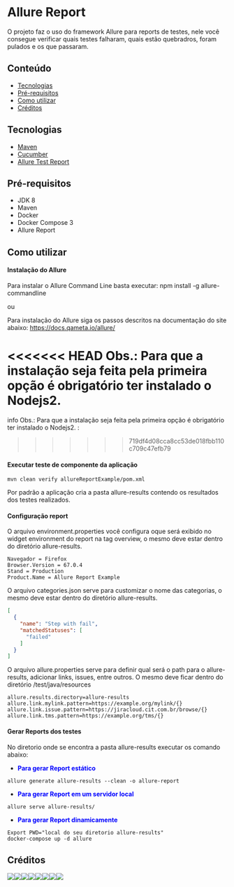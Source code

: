 Allure Report
======================

O projeto faz o uso do framework Allure para reports de testes, nele você consegue verificar quais testes falharam, quais estão quebradros, foram pulados e os que passaram.

## Conteúdo

- [Tecnologias](https://github.com/wlmFincatti/allure-report#tecnologias)
- [Pré-requisitos](https://github.com/wlmFincatti/allure-report#pr%C3%A9-requisitos)
- [Como utilizar](https://github.com/wlmFincatti/allure-report#como-utilizar)
- [Créditos](https://github.com/wlmFincatti/allure-report#cr%C3%A9ditos)


## Tecnologias
- [Maven](https://maven.apache.org/)
- [Cucumber](https://cucumber.io/)
- [Allure Test Report](http://allure.qatools.ru/)

## Pré-requisitos
- JDK 8
- Maven
- Docker
- Docker Compose 3
- Allure Report

## Como utilizar

#### Instalação do Allure

Para instalar o Allure Command Line basta executar:
npm install -g allure-commandline

ou

Para instalação do Allure siga os passos descritos na documentação do site abaixo:
https://docs.qameta.io/allure/

<<<<<<< HEAD
<strong>Obs.:</strong> Para que a instalação seja feita pela primeira opção é obrigatório ter instalado o Nodejs2.
=======
info
Obs.:</b> Para que a instalação seja feita pela primeira opção é obrigatório ter instalado o Nodejs2.
:

>>>>>>> 719df4d08cca8cc53de018fbb110c709c47efb79

#### Executar teste de componente da aplicação
```shell
mvn clean verify allureReportExample/pom.xml
```
Por padrão a aplicação cria a pasta allure-results contendo os resultados dos testes realizados.

#### Configuração report

O arquivo environment.properties você configura oque será exibido no widget environment do report na tag overview, o mesmo deve estar dentro do diretório allure-results.

```yaml=
Navegador = Firefox
Browser.Version = 67.0.4
Stand = Production
Product.Name = Allure Report Example
```

O arquivo categories.json serve para customizar o nome das categorias, o mesmo deve estar dentro do diretório allure-results.

```json
[
  {
    "name": "Step with fail",
    "matchedStatuses": [
      "failed"
    ]
  }
]
```
O arquivo allure.properties serve para definir qual será o path para o allure-results, adicionar links, issues, entre outros. O mesmo deve ficar dentro do diretório /test/java/resources

```yaml=
allure.results.directory=allure-results
allure.link.mylink.pattern=https://example.org/mylink/{}
allure.link.issue.pattern=https://jiracloud.cit.com.br/browse/{}
allure.link.tms.pattern=https://example.org/tms/{}
```

#### Gerar Reports dos testes

No diretorio onde se encontra a pasta allure-results executar os comando abaixo:

- <strong style="color:blue">Para gerar Report estático</strong>
```shell
allure generate allure-results --clean -o allure-report
```

- <strong style="color:blue">Para gerar Report em um servidor local</strong>
```shell
allure serve allure-results/
```

- <strong style="color:blue">Para gerar Report dinamicamente</strong>

```shell
Export PWD="local do seu diretorio allure-results"
docker-compose up -d allure
```
## Créditos
[![](https://sourcerer.io/fame/wlmFincatti/wlmFincatti/allure-report/images/0)](https://sourcerer.io/fame/wlmFincatti/wlmFincatti/allure-report/links/0)[![](https://sourcerer.io/fame/wlmFincatti/wlmFincatti/allure-report/images/1)](https://sourcerer.io/fame/wlmFincatti/wlmFincatti/allure-report/links/1)[![](https://sourcerer.io/fame/wlmFincatti/wlmFincatti/allure-report/images/2)](https://sourcerer.io/fame/wlmFincatti/wlmFincatti/allure-report/links/2)[![](https://sourcerer.io/fame/wlmFincatti/wlmFincatti/allure-report/images/3)](https://sourcerer.io/fame/wlmFincatti/wlmFincatti/allure-report/links/3)[![](https://sourcerer.io/fame/wlmFincatti/wlmFincatti/allure-report/images/4)](https://sourcerer.io/fame/wlmFincatti/wlmFincatti/allure-report/links/4)[![](https://sourcerer.io/fame/wlmFincatti/wlmFincatti/allure-report/images/5)](https://sourcerer.io/fame/wlmFincatti/wlmFincatti/allure-report/links/5)[![](https://sourcerer.io/fame/wlmFincatti/wlmFincatti/allure-report/images/6)](https://sourcerer.io/fame/wlmFincatti/wlmFincatti/allure-report/links/6)[![](https://sourcerer.io/fame/wlmFincatti/wlmFincatti/allure-report/images/7)](https://sourcerer.io/fame/wlmFincatti/wlmFincatti/allure-report/links/7)

